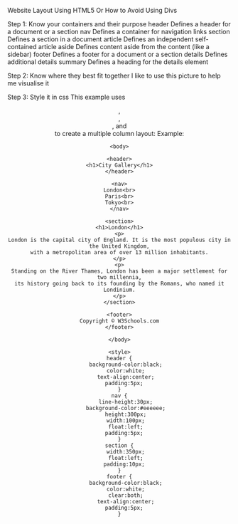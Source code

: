 Website Layout Using HTML5
Or
How to Avoid Using Divs

Step 1: Know your containers and their purpose
header Defines a header for a document or a section
nav Defines a container for navigation links
section Defines a section in a document
article Defines an independent self-contained article
aside Defines content aside from the content (like a sidebar)
footer Defines a footer for a document or a section details Defines additional details
summary Defines a heading for the details element

Step 2: Know where they best fit together
I like to use this picture to help me visualise it
<find that picture>

Step 3: Style it in css
This example uses <header>, <nav>, <section>, and <footer> to create a multiple column layout:
Example:
```
<body>

<header>
<h1>City Gallery</h1>
</header>

<nav>
London<br>
Paris<br>
Tokyo<br>
</nav>

<section>
<h1>London</h1>
<p>
London is the capital city of England. It is the most populous city in the United Kingdom,
with a metropolitan area of over 13 million inhabitants.
</p>
<p>
Standing on the River Thames, London has been a major settlement for two millennia,
its history going back to its founding by the Romans, who named it Londinium.
</p>
</section>

<footer>
Copyright © W3Schools.com
</footer>

</body>

<style>
header {
    background-color:black;
    color:white;
    text-align:center;
    padding:5px; 
}
nav {
    line-height:30px;
    background-color:#eeeeee;
    height:300px;
    width:100px;
    float:left;
    padding:5px; 
}
section {
    width:350px;
    float:left;
    padding:10px; 
}
footer {
    background-color:black;
    color:white;
    clear:both;
    text-align:center;
    padding:5px; 
}
```
